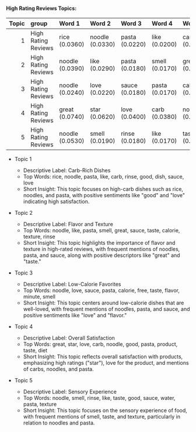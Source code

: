 #### High Rating Reviews Topics:
|   Topic | group               | Word 1          | Word 2          | Word 3         | Word 4         | Word 5           | Word 6         | Word 7         | Word 8           | Word 9           | Word 10          |
|--------:|:--------------------|:----------------|:----------------|:---------------|:---------------|:-----------------|:---------------|:---------------|:-----------------|:-----------------|:-----------------|
|       1 | High Rating Reviews | rice (0.0360)   | noodle (0.0330) | pasta (0.0220) | like (0.0200)  | carb (0.0190)    | rinse (0.0140) | good (0.0120)  | dish (0.0120)    | sauce (0.0120)   | love (0.0110)    |
|       2 | High Rating Reviews | noodle (0.0390) | like (0.0290)   | pasta (0.0180) | smell (0.0170) | great (0.0150)   | sauce (0.0140) | taste (0.0140) | calorie (0.0130) | texture (0.0130) | rinse (0.0120)   |
|       3 | High Rating Reviews | noodle (0.0240) | love (0.0220)   | sauce (0.0180) | pasta (0.0170) | calorie (0.0140) | free (0.0120)  | taste (0.0110) | flavor (0.0110)  | minute (0.0110)  | smell (0.0100)   |
|       4 | High Rating Reviews | great (0.0740)  | star (0.0620)   | love (0.0400)  | carb (0.0380)  | noodle (0.0320)  | good (0.0310)  | pasta (0.0300) | product (0.0260) | taste (0.0230)   | diet (0.0160)    |
|       5 | High Rating Reviews | noodle (0.0530) | smell (0.0190)  | rinse (0.0180) | like (0.0170)  | taste (0.0150)   | good (0.0140)  | sauce (0.0140) | water (0.0120)   | pasta (0.0110)   | texture (0.0110) |

- Topic 1
  - Descriptive Label: Carb-Rich Dishes
  - Top Words: rice, noodle, pasta, like, carb, rinse, good, dish, sauce, love
  - Short Insight: This topic focuses on high-carb dishes such as rice, noodles, and pasta, with positive sentiments like "good" and "love" indicating high satisfaction.

- Topic 2
  - Descriptive Label: Flavor and Texture
  - Top Words: noodle, like, pasta, smell, great, sauce, taste, calorie, texture, rinse
  - Short Insight: This topic highlights the importance of flavor and texture in high-rated reviews, with frequent mentions of noodles, pasta, and sauce, along with positive descriptors like "great" and "taste."

- Topic 3
  - Descriptive Label: Low-Calorie Favorites
  - Top Words: noodle, love, sauce, pasta, calorie, free, taste, flavor, minute, smell
  - Short Insight: This topic centers around low-calorie dishes that are well-loved, with frequent mentions of noodles, pasta, and sauce, and positive sentiments like "love" and "flavor."

- Topic 4
  - Descriptive Label: Overall Satisfaction
  - Top Words: great, star, love, carb, noodle, good, pasta, product, taste, diet
  - Short Insight: This topic reflects overall satisfaction with products, emphasizing high ratings ("star"), love for the product, and mentions of carbs, noodles, and pasta.

- Topic 5
  - Descriptive Label: Sensory Experience
  - Top Words: noodle, smell, rinse, like, taste, good, sauce, water, pasta, texture
  - Short Insight: This topic focuses on the sensory experience of food, with frequent mentions of smell, taste, and texture, particularly in relation to noodles and pasta.